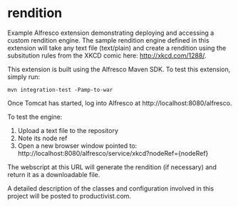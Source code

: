 rendition
=========

Example Alfresco extension demonstrating deploying and accessing a custom rendition engine. The sample rendition engine defined in this extension will take any text file (text/plain) and create a rendition using the subsitution rules from the XKCD comic here: http://xkcd.com/1288/. 

This extension is built using the Alfresco Maven SDK. To test this extension, simply run:

    mvn integration-test -Pamp-to-war

Once Tomcat has started, log into Alfresco at http://localhost:8080/alfresco.

To test the engine:

1. Upload a text file to the repository
2. Note its node ref
3. Open a new browser window pointed to: http://localhost:8080/alfresco/service/xkcd?nodeRef={nodeRef}

The webscript at this URL will generate the rendition (if necessary) and return it as a downloadable file.

A detailed description of the classes and configuration involved in this project will be posted to productivist.com.
